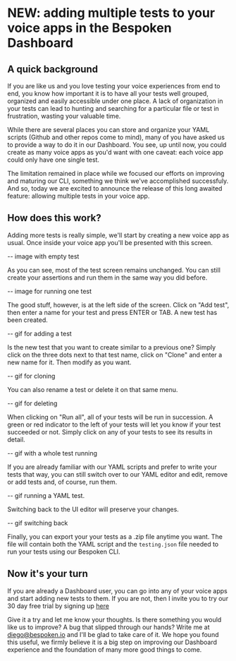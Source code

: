 # NEW: adding multiple tests to your voice apps in the Bespoken Dashboard

## A quick background
If you are like us and you love testing your voice experiences from end to end, you know how important it is to have all your tests well grouped, organized and easily accessible under one place. A lack of organization in your tests can lead to hunting and searching for a particular file or test in frustration, wasting your valuable time.

While there are several places you can store and organize your YAML scripts (Github and other repos come to mind), many of you have asked us to provide a way to do it in our Dashboard. You see, up until now, you could create as many voice apps as you'd want with one caveat: each voice app could only have one single test. 

The limitation remained in place while we focused our efforts on improving and maturing our CLI, something we think we've accomplished successfuly. And so, today we are excited to announce the release of this long awaited feature: allowing multiple tests in your voice app.

## How does this work?

Adding more tests is really simple, we'll start by creating a new voice app as usual. Once inside your voice app you'll be presented with this screen.

-- image with empty test

As you can see, most of the test screen remains unchanged. You can still create your assertions and run them in the same way you did before.

-- image for running one test

The good stuff, however, is at the left side of the screen. Click on "Add test", then enter a name for your test and press ENTER or TAB. A new test has been created.

-- gif for adding a test

Is the new test that you want to create similar to a previous one? Simply click on the three dots next to that test name, click on "Clone" and enter a new name for it. Then modify as you want.

-- gif for cloning

You can also rename a test or delete it on that same menu.

-- gif for deleting

When clicking on "Run all", all of your tests will be run in succession. A green or red indicator to the left of your tests will let you know if your test succeeded or not. Simply click on any of your tests to see its results in detail.

-- gif with a whole test running

If you are already familiar with our YAML scripts and prefer to write your tests that way, you can still switch over to our YAML editor and edit, remove or add tests and, of course, run them. 

-- gif running a YAML test.

Switching back to the UI editor will preserve your changes. 

-- gif switching back

Finally, you can export your your tests as a .zip file anytime you want. The file will contain both the YAML script and the `testing.json` file needed to run your tests using our Bespoken CLI.

## Now it's your turn
If you are already a Dashboard user, you can go into any of your voice apps and start adding new tests to them. If you are not, then I invite you to try our 30 day free trial by signing up [here](https://apps.bespoken.io)

Give it a try and let me know your thoughts. Is there something you would like us to improve? A bug that slipped through our hands? Write me at diego@bespoken.io and I'll be glad to take care of it. We hope you found this useful, we firmly believe it is a big step on improving our Dashboard experience and the foundation of many more good things to come. 



